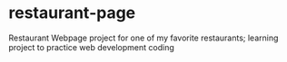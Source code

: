# restaurant-page
Restaurant Webpage project for one of my favorite restaurants; learning project to practice web development coding
